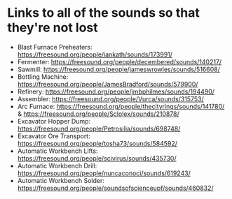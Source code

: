 # Links to all of the sounds so that they're not lost

 - Blast Furnace Preheaters: https://freesound.org/people/iankath/sounds/173991/
 - Fermenter: https://freesound.org/people/decembered/sounds/140217/
 - Sawmill: https://freesound.org/people/jameswrowles/sounds/516608/
 - Bottling Machine: https://freesound.org/people/JamesBradford/sounds/579900/
 - Refinery: https://freesound.org/people/jmbphilmes/sounds/194490/
 - Assembler: https://freesound.org/people/Vurca/sounds/315753/
 - Arc Furnace: https://freesound.org/people/thecityrings/sounds/141780/ & https://freesound.org/people/Sclolex/sounds/210878/
 - Excavator Hopper Dump: https://freesound.org/people/Petrosilia/sounds/698748/
 - Excavator Ore Transport: https://freesound.org/people/tosha73/sounds/584592/
 - Automatic Workbench Lifts: https://freesound.org/people/scivirus/sounds/435730/
 - Automatic Workbench Drill: https://freesound.org/people/nuncaconoci/sounds/619243/
 - Automatic Workbench Solder: https://freesound.org/people/soundsofscienceupf/sounds/460832/
